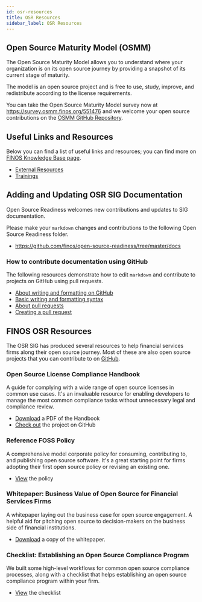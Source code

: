 ```yaml
---
id: osr-resources
title: OSR Resources
sidebar_label: OSR Resources
---
```


## Open Source Maturity Model (OSMM)

The Open Source Maturity Model allows you to understand where your organization is on its open source journey by providing a snapshot of its current stage of maturity.

The model is an open source project and is free to use, study, improve, and redistribute according to the license requirements.

You can take the Open Source Maturity Model survey now at https://survey.osmm.finos.org/551476 and we welcome your open source contributions on the [OSMM GitHub Repository](https://github.com/finos-labs/osmm/).

## Useful Links and Resources

Below you can find a list of useful links and resources; you can find more on [FINOS Knowledge Base page](https://www.finos.org/knowledge-base).

- [External Resources](external-resources)
- [Trainings](../bok/Training/Introduction)

## Adding and Updating OSR SIG Documentation

Open Source Readiness welcomes new contributions and updates to SIG documentation.

Please make your `markdown` changes and contributions to the following Open Source Readiness folder.

- https://github.com/finos/open-source-readiness/tree/master/docs

### How to contribute documentation using GitHub

The following resources demonstrate how to edit `markdown` and contribute to projects on GitHub using pull requests.

- [About writing and formatting on GitHub](https://docs.github.com/en/get-started/writing-on-github/getting-started-with-writing-and-formatting-on-github/about-writing-and-formatting-on-github)
- [Basic writing and formatting syntax](https://docs.github.com/en/get-started/writing-on-github/getting-started-with-writing-and-formatting-on-github/basic-writing-and-formatting-syntax)
- [About pull requests](https://docs.github.com/en/pull-requests/collaborating-with-pull-requests/proposing-changes-to-your-work-with-pull-requests/about-pull-requests)
- [Creating a pull request](https://docs.github.com/en/pull-requests/collaborating-with-pull-requests/proposing-changes-to-your-work-with-pull-requests/creating-a-pull-request)

## FINOS OSR Resources

The OSR SIG has produced several resources to help financial services firms along their open source journey. Most of these are also open source projects that you can contribute to on [GitHub](https://github.com/finos).

### Open Source License Compliance Handbook

A guide for complying with a wide range of open source licenses in common use cases. It's an invaluable resource for enabling developers to manage the most common compliance tasks without unnecessary legal and compliance review.

- [Download](https://github.com/finos/OSLC-handbook/blob/master/output/pdf/OSLC-handbook.pdf) a PDF of the Handbook
- [Check out](https://github.com/finos/OSLC-handbook) the project on GitHub

### Reference FOSS Policy

A comprehensive model corporate policy for consuming, contributing to, and publishing open source software. It's a great starting point for firms adopting their first open source policy or revising an existing one.

- [View](docs/bok/Artifacts/Reference-FOSS-Policy) the policy

### Whitepaper: Business Value of Open Source for Financial Services Firms

A whitepaper laying out the business case for open source engagement. A helpful aid for pitching open source to decision-makers on the business side of financial institutions.

- [Download](https://www.finos.org/business-value-of-open-source-for-financial-services-firms-download-page?hsLang=en-us) a copy of the whitepaper.

### Checklist: Establishing an Open Source Compliance Program

We built some high-level workflows for common open source compliance processes, along with a checklist that helps establishing an open source compliance program within your firm.

- [View](osr-checklist) the checklist
